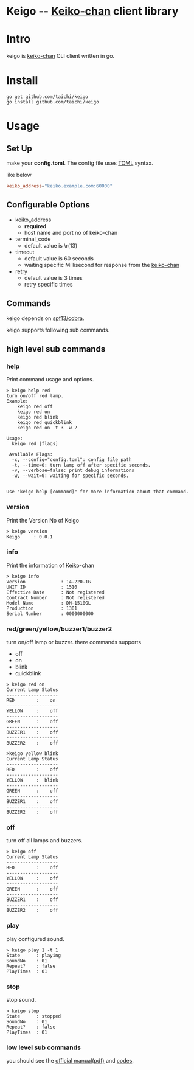 # Keigo -- [Keiko-chan] client library

# Intro
keigo is [keiko-chan] CLI client written in go.

# Install

```
go get github.com/taichi/keigo
go install github.com/taichi/keigo
```

# Usage

## Set Up
make your **config.toml**.
The config file uses [TOML](https://github.com/mojombo/toml) syntax. 

like below

```toml
keiko_address="keiko.example.com:60000"
```

## Configurable Options

* keiko_address
    * **required**
    * host name and port no of keiko-chan
* terminal_code
    * default value is \\r(13)
* timeout
    * default value is 60 seconds
    * waiting specific Millisecond for response from the [keiko-chan]
* retry
    * default value is 3 times
    * retry specific times

## Commands
keigo depends on [spf13/cobra](https://github.com/spf13/cobra).

keigo supports following sub commands.

## high level sub commands

### help
Print command usage and options.

```
> keigo help red
turn on/off red lamp.
Example:
    keigo red off
    keigo red on
    keigo red blink
    keigo red quickblink
    keigo red on -t 3 -w 2

Usage:
  keigo red [flags]

 Available Flags:
  -c, --config="config.toml": config file path
  -t, --time=0: turn lamp off after specific seconds.
  -v, --verbose=false: print debug informations
  -w, --wait=0: waiting for specific seconds.


Use "keigo help [command]" for more information about that command.
```

### version
Print the Version No of Keigo

```
> keigo version
Keigo     : 0.0.1
```
    

### info
Print the information of Keiko-chan

```
> keigo info
Version             : 14.220.1G
UNIT ID             : 1510
Effective Date      : Not registered
Contract Number     : Not registered
Model Name          : DN-1510GL
Production          : 1301
Serial Number       : 0000000000
```

###  red/green/yellow/buzzer1/buzzer2
turn on/off lamp or buzzer.
there commands supports 

* off
* on
* blink
* quickblink


```
> keigo red on
Current Lamp Status
-------------------
RED        :    on
-------------------
YELLOW     :    off
-------------------
GREEN      :    off
-------------------
BUZZER1    :    off
-------------------
BUZZER2    :    off

>keigo yellow blink
Current Lamp Status
-------------------
RED        :    off
-------------------
YELLOW     :  blink
-------------------
GREEN      :    off
-------------------
BUZZER1    :    off
-------------------
BUZZER2    :    off
```

### off
turn off all lamps and buzzers.

```
> keigo off
Current Lamp Status
-------------------
RED        :    off
-------------------
YELLOW     :    off
-------------------
GREEN      :    off
-------------------
BUZZER1    :    off
-------------------
BUZZER2    :    off
```

### play
play configured sound.

```
> keigo play 1 -t 1
State      : playing
SoundNo    : 01
Repeat?    : false
PlayTimes  : 01
```

### stop
stop sound.

```
> keigo stop
State      : stopped
SoundNo    : 01
Repeat?    : false
PlayTimes  : 01
```

### low level sub commands
you should see the [official manual(pdf)](http://www.isa-j.co.jp/dn1510gl/files/dn1510gl-manual-20130426.pdf) and [codes](https://github.com/keigo/command).



[keiko-chan]: http://www.isa-j.co.jp/product/keiko/